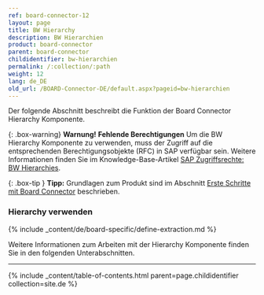 ```yaml
---
ref: board-connector-12
layout: page
title: BW Hierarchy
description: BW Hierarchien
product: board-connector
parent: board-connector
childidentifier: bw-hierarchien
permalink: /:collection/:path
weight: 12
lang: de_DE
old_url: /BOARD-Connector-DE/default.aspx?pageid=bw-hierarchien
---
```


Der folgende Abschnitt beschreibt die Funktion der Board Connector Hierarchy Komponente.

{: .box-warning}
**Warnung!** **Fehlende Berechtigungen**
Um die BW Hierarchy Komponente zu verwenden, muss der Zugriff auf die entsprechenden Berechtigungsobjekte (RFC) in SAP verfügbar sein. 
Weitere Informationen finden Sie im Knowledge-Base-Artikel [SAP Zugriffsrechte: BW Hierarchies](https://kb.theobald-software.com/sap/authority-objects-sap-user-rights#bw-hierarchies).

{: .box-tip }
**Tipp:** Grundlagen zum Produkt sind im Abschnitt [Erste Schritte mit Board Connector](./erste-schritte) beschrieben.

### Hierarchy verwenden
{% include _content/de/board-specific/define-extraction.md %}

Weitere Informationen zum Arbeiten mit der Hierarchy Komponente finden Sie in den folgenden Unterabschnitten.

---

{% include _content/table-of-contents.html parent=page.childidentifier collection=site.de %}
